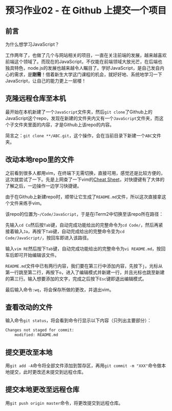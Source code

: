 # 预习作业02 - 在 Github 上提交一个项目

## 前言

为什么想学习JavaScript？

工作两年了，也做了几个与网站相关的项目，一直在关注前端的发展，越来越喜欢前端这个领域了。而现在的JavaScript，不仅能在前端领域大放光芒，在后端也独具特色，node.js的发展也越来越令人瞩目了。学好JavaScript，是自己发自内心的需求，是**刚需**！借着新生大学这门课程的机会，就好好地、系统地学习一下JavaScript，让自己的能力更上一层楼！

## 克隆远程仓库至本机

最开始在本机新建了一个`JavaScript`文件夹，然后`git clone`了Github上的JavaScript这个repo，发现在新建的文件夹内又有一个`JavaScript`文件夹，而这个子文件夹里面的内容，才是Github上该repo的内容。

简言之：`git clone **/ABC.git`，这个操作，会在当前目录下新建一个`ABC`文件夹。

## 改动本地repo里的文件

之前看到很多人都用vim，在终端下无需切换，直接可用，感觉还是比较方便的，这次就尝试了一下。先是上网查了一下vim的[Cheat Sheet](https://vim.rtorr.com/)，对快捷键有了大体的了解之后，一边操作一边学习快捷键。

由于在Github上新建repo时，顺带让它生成了`README.md`文件，所以这次直接拿这个文件来练手vim。

该repo的位置为`~/Code/JavaScript`，于是在iTerm2中切换至该repo所在路径：

先输入`cd Co`然后按`Tab`键，自动完成功能给出的完整命令为`cd Code/`，然后再紧接着输入`Ja`，再按下`Tab`键，自动完成给出的完整命令变为`cd Code/JavaScript/`，按回车即进入该路径。

输入`vim RE`然后按下`Tab`键，自动完成功能给出的完整命令为`vi README.md`，按回车后即可开始编辑该文件。

`README.md`文件中已有两行内容，我们要在第三行中添加内容，先按下`j`，光标从第一行跳至第二行，再按下`o`，进入了编辑模式并新建一行，并且光标也跳至新建的第三行。输入想要添加的文字，完成之后按下`Esc`键即退出编辑模式。

最后输入命令`:wq`，将会保存所做的更改，并退出vim。

## 查看改动的文件

输入命令`git status`，将会看到命令行显示以下内容（只列出主要部分）：

```bash
Changes not staged for commit:
    modified: README.md
```

## 提交更改至本地

用`git add -A`命令将全部文件添加到暂存区，再用`git commit -m "XXX"`命令做本地提交，此时更改还未提交到远程仓库。

## 提交本地更改至远程仓库

用`git push origin master`命令，将更改提交到远程仓库。
